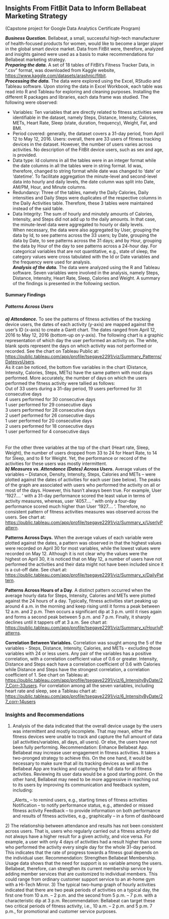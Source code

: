 ## Insights From FitBit Data to Inform Bellabeat Marketing Strategy
 (Capstone project for Google Data Analytics Certificate Program)
 
**_Business Question._** Bellabeat, a small, successful high-tech manufacturer of health-focused products for women, would like to become a larger player in the global smart device market. Data from FitBit were, therefore, analyzed and insights gained were used as a basis to make recommendations for Bellabeat marketing strategy. <br />
**_Preparing the data._** A set of 18 tables of FitBit’s Fitness Tracker Data, in “.csv” format, was downloaded from Kaggle website, https://www.kaggle.com/datasets/arashnic/fitbit. <br />
**_Processing the data._** The data were explored using the Excel, RStudio and Tableau software. Upon storing the data in Excel Workbook, each table was read into R and Tableau for exploring and cleaning purposes. Installing the different R packages and libraries, each data frame was studied. The following were observed:
  * Variables: Ten variables that are directly related to fitness activities were identifiable in the dataset, namely Steps, Distance, Intensity, Calories, METs, Heart Rate, Sleep (state, duration, frequency), Weight, Fat, and BMI.
  * Period covered: generally, the dataset covers a 31-day period, from April 12 to May 12, 2016.
Users: overall, there are 33 users of fitness tracking devices in the dataset. However, the number of users varies across activities. No description of the FitBit device users, such as sex and age, is provided.
  * Data type: Id columns in all the tables were in an integer format while the date columns in all the tables were in string format. Id was, therefore, changed to string format while date was changed to ‘date’ or ‘datetime’. To facilitate aggregation the minute-level and second-level data into hourly and daily levels, the date column was split into Date, AM/PM, Hour, and Minute columns.
  * Redundancy: Three of the tables, namely the Daily Calories, Daily intensities and Daily Steps were duplicates of the respective columns in the Daily Activities table. Therefore, these 3 tables were maintained instead of the said table.
  * Data Integrity: The sum of hourly and minutely amounts of Calories, Intensity, and Steps did not add up to the daily amounts. In that case, the minute-level data were aggregated to hourly or daily levels. <br />
When necessary, the data were also aggregated by User, grouping the data by Id, to see patterns across the 33 users; by Date, grouping the data by Date, to see patterns across the 31 days; and by Hour, grouping the data by Hour of the day to see patterns across a 24-hour day.
For categorical variables that are not quantitative, e.g., state of sleep, the category values were cross tabulated with the Id or Date variables and the frequency were used for analysis. <br />
**_Analysis of the data._** The data were analyzed using the R and Tableau software. Seven variables were involved in the analysis, namely Steps, Distance, Intensity, Heart Rate, Sleep, Calories and Weight. A summary of the findings is presented in the following section.
#### Summary Findings
##### Patterns Across Users
**_a) Attendance._** To see the patterns of fitness activities of the tracking device users, the dates of each activity (y-axis) are mapped against the user’s ID (x-axis) to create a Gantt chart. The dates ranged from April 12, 2016 to May 12, 2016 (bottom-up on y-axis). The following chart is a graphic representation of which day the user performed an activity on. The white, blank spots represent the days on which activity was not performed or recorded. See the chart on Tableau Public at: https://public.tableau.com/app/profile/tsegaye2291/viz/Summary_Patterns/DatesvsUsers. 
<br />
As it can be noticed, the bottom five variables in the chart (Distance, Intensity, Calories, Steps, METs) have the same pattern with most days performed. More accurately, the number of days on which the users performed the fitness activity were tallied as follows:
<br />
Out of 33 users during a 31-day period,
19	users performed for 31 consecutive days <br />
4  users performed for 30 consecutive days <br />
1	  user performed for 29 consecutive days <br />
3	 users performed for 28 consecutive days <br />
2	 userf performed for 26 consecutive days <br />
1	  user performed for 20 consecutive days <br />
2	 users performed for 18 consecutive days <br />
1   user performed for  4 consecutive days <br />  	  
<br />
For the other three variables at the top of the chart (Heart rate, Sleep, Weight), the number of users dropped from 33 to 24 for Heart Rate, to 14 for Sleep, and to 8 for Weight. Yet, the performance or record of the activities for these users was mostly intermittent. <br />
**_b) Measures vs. Attendance (Dates) Across Users._** Average values of the variables – Distance, Density, Intensity, Steps, Calories and METs – were plotted against the dates of activities for each user (see below). The peaks of the graph are associated with users who performed the activity on all or most of the days. However, this hasn’t always been true. For example, User ‘1927…. ’ with a 31-day performance scored the least value in terms of activity measures, whereas, user ‘4057…. ’  with only a four-day performance scored much higher than User ‘1927…. ’. Therefore, no consistent pattern of fitness activities measures was observed across the users. See chart at: https://public.tableau.com/app/profile/tsegaye2291/viz/Summary_x/UserlyPattern. <br />

**Patterns Across Days.** When the average values of each variable were plotted against the dates, a pattern was observed in that the highest values were recorded on April 30 for most variables, while the lowest values were recorded on May 12. Although it is not clear why the values were the highest on April 30, it is noticed that on May 12, a number of users have not performed the activities and their data might not have been included since it is a cut-off date. See chart  at: https://public.tableau.com/app/profile/tsegaye2291/viz/Summary_x/DailyPattern. <br />

**Patterns Across Hours of a Day**. A distinct pattern occurred when the average hourly data for Steps, Intensity, Calories and METs were plotted against the 24 hours of a day. Typically, fitness activities start peaking up around 4 a.m. in the morning and keep rising until it forms a peak between 12 a.m. and 2 p.m. Then occurs a significant dip at 3 p.m. until it rises again and forms a second peak between 5 p.m. and 7 p.m. Finally, it sharply declines until it tappers off at 3 a.m. See chart at: https://public.tableau.com/app/profile/tsegaye2291/viz/Summary_x/HourlyPatterns. <br />

**Correlation Between Variables.** Correlation was sought among the 5 of the variables - Steps, Distance, Intensity, Calories, and METs - excluding those variables with 24 or less users. Any pair of the variables has a positive correlation, with a correlation coefficient value of 0.6 or greater. Intensity, Distance and Steps each have a correlation coefficient of 0.6 with Calories while Distance and Steps have the strongest correlation, a correlation coefficient of 1. See chart on Tableau at: https://public.tableau.com/app/profile/tsegaye2291/viz/6_IntensityByDate/27_Corr-33users. For correlation among all the seven variables, including heart rate and sleep, see a Tableau chart at: https://public.tableau.com/app/profile/tsegaye2291/viz/6_IntensityByDate/27_corr-14users
### Insights and Recommendations
1)	Analysis of the data indicated that the overall device usage by the users was intermittent and mostly incomplete. That may mean, either the fitness devices were unable to track and capture the full amount of data (all activities/variables, all days, all users). Or else, the users have not been fully performing.
Recommendation: Enhance Bellabeat App.  Bellabeat may increase user engagement in fitness activities. It takes a two-pronged strategy to achieve this. On the one hand, it would be necessary to make sure that all its tracking devices as well as the Bellabeat App are tracking and capturing the full data for all fitness activities. Reviewing its user data would be a good starting point.
On the other hand, Bellabeat may need to be more aggressive in reaching out to its users by improving its communication and feedback system, including: 
<ul>
   _Alerts_ – to remind users, e.g., starting times of fitness activities
   Notification – to notify performance status, e.g., attended or missed fitness activity 
   Feedback – to provide information on both performance and results of fitness activities, e.g., graphically – in a form of dashboard
 </ul>
2)	The relationship between attendance and results has not been consistent across users. That is, users who regularly carried out a fitness activity did not always have a higher result for a given activity, and vice versa. For example, a user with only 4 days of activities had a result higher than some who performed the activity every single day for the whole 31-day period. This indicates that the rate of progress towards a fitness goal depends on the individual user.
Recommendation: Strengthen Bellabeat Membership. Usage data shows that the need for support is so variable among the users. Bellabeat, therefore, can strengthen its current membership service by adding member services that are customized to individual members. This could range from ordinary customer support service to an at-home gym with a Hi-Tech Mirror.
3)	The typical two-hump graph of hourly activities indicated that there are two peak periods of activities on a typical day, the first one from 10 a.m. – 2 p.m. and the second from 5 p.m. – 7 p.m. with a characteristic dip at 3 p.m.
Recommendation: Bellabeat can target these two critical periods of fitness activity, i.e., 10 a.m. – 2 p.m. and 5 p.m. 7 p.m., for promotional and customer service purposes. 

